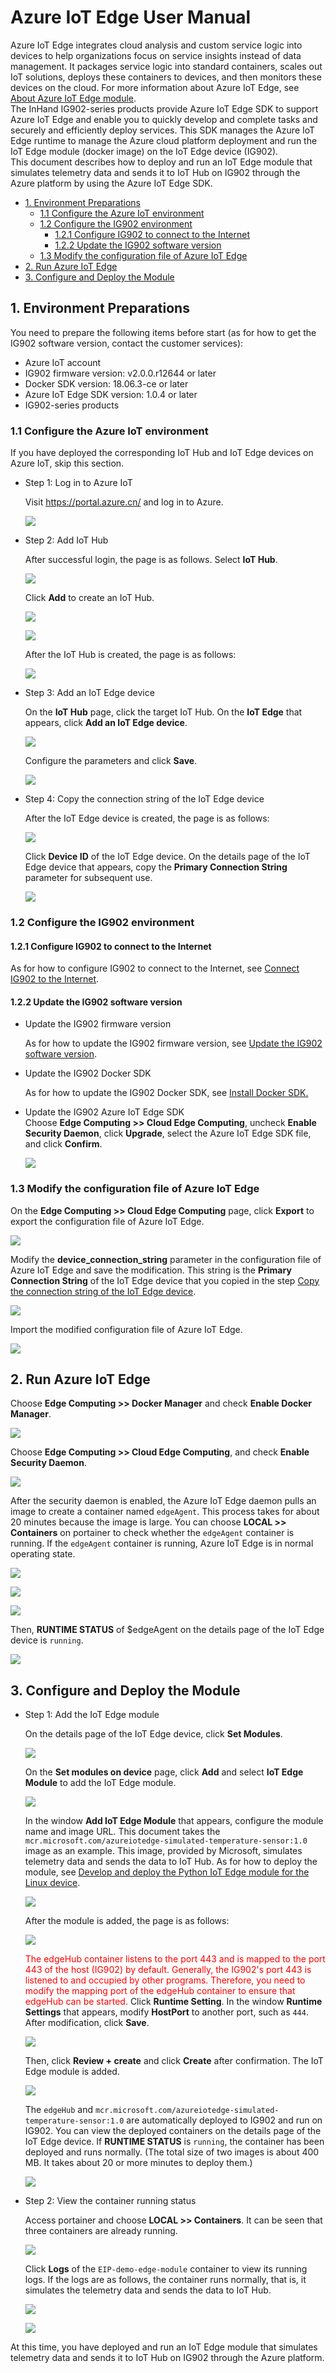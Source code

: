 # Azure IoT Edge User Manual

Azure IoT Edge integrates cloud analysis and custom service logic into devices to help organizations focus on service insights instead of data management. It packages service logic into standard containers, scales out IoT solutions, deploys these containers to devices, and then monitors these devices on the cloud. For more information about Azure IoT Edge, see [About Azure IoT Edge module](https://docs.azure.cn/en-us/iot-edge/iot-edge-modules).   
The InHand IG902-series products provide Azure IoT Edge SDK to support Azure IoT Edge and enable you to quickly develop and complete tasks and securely and efficiently deploy services. This SDK manages the Azure IoT Edge runtime to manage the Azure cloud platform deployment and run the IoT Edge module (docker image) on the IoT Edge device (IG902).   
This document describes how to deploy and run an IoT Edge module that simulates telemetry data and sends it to IoT Hub on IG902 through the Azure platform by using the Azure IoT Edge SDK.

  - [1. Environment Preparations](#environmental-preparation)
    - [1.1 Configure the Azure IoT environment](#configure-azure-iot-environment)
    - [1.2 Configure the IG902 environment](#configure-ig902-environment)
      - [1.2.1 Configure IG902 to connect to the Internet](#configure-wan)
      - [1.2.2 Update the IG902 software version](#update-ig902-software-version)
    - [1.3 Modify the configuration file of Azure IoT Edge](#change-azure-iot-edge-configuration-file)
  - [2. Run Azure IoT Edge](#run-azure-iot-edge)
  - [3. Configure and Deploy the Module](#configure-and-deploy-modules)

<a id="environmental-preparation"> </a>

## 1. Environment Preparations

You need to prepare the following items before start (as for how to get the IG902 software version, contact the customer services):

- Azure IoT account
- IG902 firmware version: v2.0.0.r12644 or later
- Docker SDK version: 18.06.3-ce or later
- Azure IoT Edge SDK version: 1.0.4 or later
- IG902-series products

<a id="configure-azure-iot-environment"> </a>

### 1.1 Configure the Azure IoT environment

If you have deployed the corresponding IoT Hub and IoT Edge devices on Azure IoT, skip this section.

- Step 1: Log in to Azure IoT  

  Visit <https://portal.azure.cn/> and log in to Azure.
  
  ![](images/2020-04-01-11-17-22.png)

- Step 2: Add IoT Hub  

  After successful login, the page is as follows. Select **IoT Hub**.
  
  ![](images/2020-04-01-11-20-56.png)
  
  Click **Add** to create an IoT Hub.
  
  ![](images/2020-04-01-11-22-39.png)
  
  ![](images/2020-04-01-11-25-09.png)
  
  After the IoT Hub is created, the page is as follows:
  
  ![](images/2020-04-01-11-28-51.png)

- Step 3: Add an IoT Edge device  

  On the **IoT Hub** page, click the target IoT Hub. On the **IoT Edge** that appears, click **Add an IoT Edge device**.
  
  ![](images/2020-07-01-10-43-59.png)
  
  Configure the parameters and click **Save**.
  
  ![](images/2020-07-01-10-45-04.png)

<a id="copy-connection-string"> </a>

- Step 4: Copy the connection string of the IoT Edge device  
  
  After the IoT Edge device is created, the page is as follows:
  
  ![](images/2020-07-01-10-46-25.png)
  
  Click **Device ID** of the IoT Edge device. On the details page of the IoT Edge device that appears, copy the **Primary Connection String** parameter for subsequent use.
  
  ![](images/2020-07-01-10-48-09.png)

<a id="configure-ig902-environment"> </a>

### 1.2 Configure the IG902 environment

<a id="configure-wan"> </a>

#### 1.2.1 Configure IG902 to connect to the Internet

As for how to configure IG902 to connect to the Internet, see [Connect IG902 to the Internet](http://manual.ig.inhandnetworks.com/en/latest/IG902-Quick-Start-Manual.html#set-wan-parameters).

<a id="update-ig902-software-version"> </a>

#### 1.2.2 Update the IG902 software version

- Update the IG902 firmware version  
  
  As for how to update the IG902 firmware version, see [Update the IG902 software version](http://manual.ig.inhandnetworks.com/en/latest/IG902-Quick-Start-Manual.html#update-the-software).

- Update the IG902 Docker SDK  
  
  As for how to update the IG902 Docker SDK, see [Install Docker SDK.](http://docker.ig.inhandnetworks.com/en/latest/Docker-user-manual.html#install-docker-sdk-and-enable-docker-manager)

- Update the IG902 Azure IoT Edge SDK  
Choose **Edge Computing >> Cloud Edge Computing**, uncheck **Enable Security Daemon**, click **Upgrade**, select the Azure IoT Edge SDK file, and click **Confirm**.
  
  ![](images/2020-07-31-11-32-42.png)

<a id="change-azure-iot-edge-configuration-file"> </a>

### 1.3 Modify the configuration file of Azure IoT Edge

On the **Edge Computing >> Cloud Edge Computing** page, click **Export** to export the configuration file of Azure IoT Edge.

![](images/2020-07-31-11-33-50.png)

Modify the **device_connection_string** parameter in the configuration file of Azure IoT Edge and save the modification. This string is the **Primary Connection String** of the IoT Edge device that you copied in the step [Copy the connection string of the IoT Edge device](#copy-connection-string).

![](images/2020-07-01-11-10-20.png)

Import the modified configuration file of Azure IoT Edge.

![](images/2020-07-31-11-34-34.png)

<a id="run-azure-iot-edge"> </a>

## 2. Run Azure IoT Edge

Choose **Edge Computing >> Docker Manager** and check **Enable Docker Manager**.

![](images/2020-07-31-11-35-52.png)

Choose **Edge Computing >> Cloud Edge Computing**, and check **Enable Security Daemon**.

![](images/2020-07-31-11-36-13.png)

After the security daemon is enabled, the Azure IoT Edge daemon pulls an image to create a container named `edgeAgent`. This process takes for about 20 minutes because the image is large. You can choose **LOCAL >> Containers** on portainer to check whether the `edgeAgent` container is running. If the `edgeAgent` container is running, Azure IoT Edge is in normal operating state.

![](images/2020-07-31-11-36-38.png)

![](images/2020-07-01-13-20-30.png)

![](images/2020-07-01-13-19-25.png)

Then, **RUNTIME STATUS** of $edgeAgent on the details page of the IoT Edge device is `running`.

![](images/2020-07-01-14-55-52.png)

<a id="configure-and-deploy-modules"> </a>

## 3. Configure and Deploy the Module

- Step 1: Add the IoT Edge module
  
  On the details page of the IoT Edge device, click **Set Modules**.
  
  ![](images/2020-07-01-13-23-33.png)
  
  On the **Set modules on device** page, click **Add** and select **IoT Edge Module** to add the IoT Edge module.
  
  ![](images/2020-07-01-13-26-18.png)
  
  In the window **Add IoT Edge Module** that appears, configure the module name and image URL. This document takes the `mcr.microsoft.com/azureiotedge-simulated-temperature-sensor:1.0` image as an example. This image, provided by Microsoft, simulates telemetry data and sends the data to IoT Hub. As for how to deploy the module, see [Develop and deploy the Python IoT Edge module for the Linux device](https://docs.microsoft.com/en-us/azure/iot-edge/tutorial-python-module).
  
  ![](images/2020-07-01-13-37-01.png)
  
  After the module is added, the page is as follows:
  
  ![](images/2020-07-01-15-00-29.png)
  
  <font color=#FF0000>The edgeHub container listens to the port 443 and is mapped to the port 443 of the host (IG902) by default. Generally, the IG902's port 443 is listened to and occupied by other programs. Therefore, you need to modify the mapping port of the edgeHub container to ensure that edgeHub can be started.</font> Click **Runtime Setting**. In the window **Runtime Settings** that appears, modify **HostPort** to another port, such as `444`. After modification, click **Save**.
  
  ![](images/2020-07-01-13-48-56.png)
  
  Then, click **Review + create** and click **Create** after confirmation. The IoT Edge module is added.
  
  ![](images/2020-07-01-13-52-17.png)
  
  The `edgeHub` and `mcr.microsoft.com/azureiotedge-simulated-temperature-sensor:1.0` are automatically deployed to IG902 and run on IG902. You can view the deployed containers on the details page of the IoT Edge device. If **RUNTIME STATUS** is `running`, the container has been deployed and runs normally. (The total size of two images is about 400 MB. It takes about 20 or more minutes to deploy them.)
  
  ![](images/2020-07-01-13-55-07.png)

- Step 2: View the container running status
  
  Access portainer and choose **LOCAL >> Containers**. It can be seen that three containers are already running.
  
  ![](images/2020-07-01-13-56-48.png)
  
  Click **Logs** of the `EIP-demo-edge-module` container to view its running logs. If the logs are as follows, the container runs normally, that is, it simulates the telemetry data and sends the data to IoT Hub.
  
  ![](images/2020-07-01-14-00-14.png)
  
  ![](images/2020-07-01-13-59-57.png)

At this time, you have deployed and run an IoT Edge module that simulates telemetry data and sends it to IoT Hub on IG902 through the Azure platform.